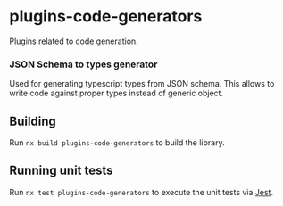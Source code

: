 # plugins-code-generators

Plugins related to code generation.

### JSON Schema to types generator

Used for generating typescript types from JSON schema. This allows to write code against proper types instead of generic object.

## Building

Run `nx build plugins-code-generators` to build the library.

## Running unit tests

Run `nx test plugins-code-generators` to execute the unit tests via [Jest](https://jestjs.io).
